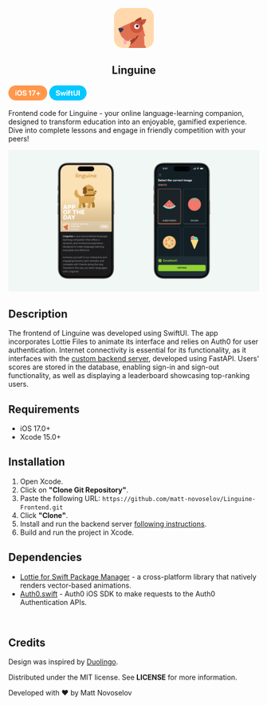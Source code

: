 <p align="center">
  <img src="https://github.com/matt-novoselov/Linguine-Backend/blob/b9a6f794c6286ffa10ee1c40ce3a817e1ed780b2/LinguineIconRounded.png" alt="Logo" width="80" height="80">
  <h2 align="center">
    Linguine
  </h2>
</p>

<img src="https://github.com/matt-novoselov/matt-novoselov/blob/79c191afd3a463f993688531e61d04f7e41002bd/Files/ios17.svg" alt="SwiftUI" style="height: 30px"> <img src="https://github.com/matt-novoselov/matt-novoselov/blob/79c191afd3a463f993688531e61d04f7e41002bd/Files/SwiftUI.svg" alt="SwiftUI" style="height: 30px">

Frontend code for Linguine - your online language-learning companion, designed to transform education into an enjoyable, gamified experience. Dive into complete lessons and engage in friendly competition with your peers!

<a href="https://youtu.be/bDzZPEOf0J8" target="_blank">
  <img src="https://github.com/matt-novoselov/Linguine-Backend/blob/b9a6f794c6286ffa10ee1c40ce3a817e1ed780b2/LinguineApp.png" alt="GIF">
</a>

## Description
The frontend of Linguine was developed using SwiftUI. The app incorporates Lottie Files to animate its interface and relies on Auth0 for user authentication. Internet connectivity is essential for its functionality, as it interfaces with the [custom backend server](https://github.com/matt-novoselov/Linguine-backend), developed using FastAPI. Users' scores are stored in the database, enabling sign-in and sign-out functionality, as well as displaying a leaderboard showcasing top-ranking users.

## Requirements
- iOS 17.0+
- Xcode 15.0+

## Installation
1. Open Xcode.
2. Click on **"Clone Git Repository"**.
3. Paste the following URL: `https://github.com/matt-novoselov/Linguine-Frontend.git`
4. Click **"Clone"**.
5. Install and run the backend server [following instructions](https://github.com/matt-novoselov/Linguine-backend).
6. Build and run the project in Xcode.

## Dependencies
- [Lottie for Swift Package Manager](https://github.com/airbnb/lottie-spm) - a cross-platform library that natively renders vector-based animations.
- [Auth0.swift](https://github.com/auth0/Auth0.swift) - Auth0 iOS SDK to make requests to the Auth0 Authentication APIs.

<br>

## Credits
Design was inspired by [Duolingo](https://www.duolingo.com/).

Distributed under the MIT license. See **LICENSE** for more information.

Developed with ❤️ by Matt Novoselov
